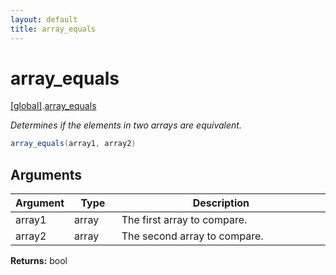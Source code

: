 ```yaml
---
layout: default
title: array_equals
---
```


# array_equals

[\[global\]]({{site.baseurl}}/docs/).[array_equals]({{site.baseurl}}/docs/array_equals/)

_Determines if the elements in two arrays are equivalent._

```cs
array_equals(array1, array2)
```

## Arguments

<table>
  <col width="15%">
  <col width="15%">
  <thead>
    <tr>
      <th>Argument</th>
      <th>Type</th>
      <th>Description</th>
    </tr>
  </thead>
  <tbody>
    <tr>
      <td>array1</td>
      <td>array</td>
      <td>The first array to compare.</td>
    </tr>
    <tr>
      <td>array2</td>
      <td>array</td>
      <td>The second array to compare.</td>
    </tr>
  </tbody>
</table>

**Returns:** bool

